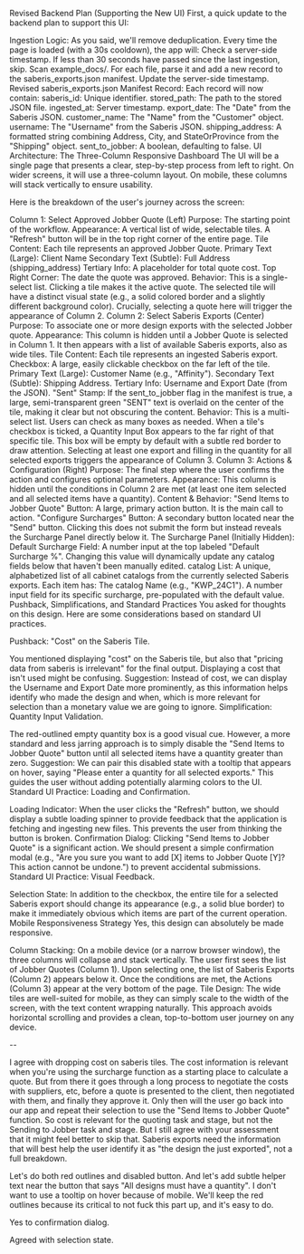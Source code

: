 Revised Backend Plan (Supporting the New UI)
First, a quick update to the backend plan to support this UI:

Ingestion Logic: As you said, we'll remove deduplication. Every time the page is loaded (with a 30s cooldown), the app will:
Check a server-side timestamp. If less than 30 seconds have passed since the last ingestion, skip.
Scan example_docs/.
For each file, parse it and add a new record to the saberis_exports.json manifest.
Update the server-side timestamp.
Revised saberis_exports.json Manifest Record: Each record will now contain:
saberis_id: Unique identifier.
stored_path: The path to the stored JSON file.
ingested_at: Server timestamp.
export_date: The "Date" from the Saberis JSON.
customer_name: The "Name" from the "Customer" object.
username: The "Username" from the Saberis JSON.
shipping_address: A formatted string combining Address, City, and StateOrProvince from the "Shipping" object.
sent_to_jobber: A boolean, defaulting to false.
UI Architecture: The Three-Column Responsive Dashboard
The UI will be a single page that presents a clear, step-by-step process from left to right. On wider screens, it will use a three-column layout. On mobile, these columns will stack vertically to ensure usability.

Here is the breakdown of the user's journey across the screen:

Column 1: Select Approved Jobber Quote (Left)
Purpose: The starting point of the workflow.
Appearance: A vertical list of wide, selectable tiles. A "Refresh" button will be in the top right corner of the entire page.
Tile Content: Each tile represents an approved Jobber Quote.
Primary Text (Large): Client Name
Secondary Text (Subtle): Full Address (shipping_address)
Tertiary Info: A placeholder for total quote cost.
Top Right Corner: The date the quote was approved.
Behavior:
This is a single-select list. Clicking a tile makes it the active quote.
The selected tile will have a distinct visual state (e.g., a solid colored border and a slightly different background color).
Crucially, selecting a quote here will trigger the appearance of Column 2.
Column 2: Select Saberis Exports (Center)
Purpose: To associate one or more design exports with the selected Jobber quote.
Appearance: This column is hidden until a Jobber Quote is selected in Column 1. It then appears with a list of available Saberis exports, also as wide tiles.
Tile Content: Each tile represents an ingested Saberis export.
Checkbox: A large, easily clickable checkbox on the far left of the tile.
Primary Text (Large): Customer Name (e.g., "Affinity").
Secondary Text (Subtle): Shipping Address.
Tertiary Info: Username and Export Date (from the JSON).
"Sent" Stamp: If the sent_to_jobber flag in the manifest is true, a large, semi-transparent green "SENT" text is overlaid on the center of the tile, making it clear but not obscuring the content.
Behavior:
This is a multi-select list. Users can check as many boxes as needed.
When a tile's checkbox is ticked, a Quantity Input Box appears to the far right of that specific tile. This box will be empty by default with a subtle red border to draw attention.
Selecting at least one export and filling in the quantity for all selected exports triggers the appearance of Column 3.
Column 3: Actions & Configuration (Right)
Purpose: The final step where the user confirms the action and configures optional parameters.
Appearance: This column is hidden until the conditions in Column 2 are met (at least one item selected and all selected items have a quantity).
Content & Behavior:
"Send Items to Jobber Quote" Button: A large, primary action button. It is the main call to action.
"Configure Surcharges" Button: A secondary button located near the "Send" button. Clicking this does not submit the form but instead reveals the Surcharge Panel directly below it.
The Surcharge Panel (Initially Hidden):
Default Surcharge Field: A number input at the top labeled "Default Surcharge %". Changing this value will dynamically update any catalog fields below that haven't been manually edited.
catalog List: A unique, alphabetized list of all cabinet catalogs from the currently selected Saberis exports. Each item has:
The catalog Name (e.g., "KWP_24C1").
A number input field for its specific surcharge, pre-populated with the default value.
Pushback, Simplifications, and Standard Practices
You asked for thoughts on this design. Here are some considerations based on standard UI practices.

Pushback: "Cost" on the Saberis Tile.

You mentioned displaying "cost" on the Saberis tile, but also that "pricing data from saberis is irrelevant" for the final output. Displaying a cost that isn't used might be confusing.
Suggestion: Instead of cost, we can display the Username and Export Date more prominently, as this information helps identify who made the design and when, which is more relevant for selection than a monetary value we are going to ignore.
Simplification: Quantity Input Validation.

The red-outlined empty quantity box is a good visual cue. However, a more standard and less jarring approach is to simply disable the "Send Items to Jobber Quote" button until all selected items have a quantity greater than zero.
Suggestion: We can pair this disabled state with a tooltip that appears on hover, saying "Please enter a quantity for all selected exports." This guides the user without adding potentially alarming colors to the UI.
Standard UI Practice: Loading and Confirmation.

Loading Indicator: When the user clicks the "Refresh" button, we should display a subtle loading spinner to provide feedback that the application is fetching and ingesting new files. This prevents the user from thinking the button is broken.
Confirmation Dialog: Clicking "Send Items to Jobber Quote" is a significant action. We should present a simple confirmation modal (e.g., "Are you sure you want to add [X] items to Jobber Quote [Y]? This action cannot be undone.") to prevent accidental submissions.
Standard UI Practice: Visual Feedback.

Selection State: In addition to the checkbox, the entire tile for a selected Saberis export should change its appearance (e.g., a solid blue border) to make it immediately obvious which items are part of the current operation.
Mobile Responsiveness Strategy
Yes, this design can absolutely be made responsive.

Column Stacking: On a mobile device (or a narrow browser window), the three columns will collapse and stack vertically.
The user first sees the list of Jobber Quotes (Column 1).
Upon selecting one, the list of Saberis Exports (Column 2) appears below it.
Once the conditions are met, the Actions (Column 3) appear at the very bottom of the page.
Tile Design: The wide tiles are well-suited for mobile, as they can simply scale to the width of the screen, with the text content wrapping naturally. This approach avoids horizontal scrolling and provides a clean, top-to-bottom user journey on any device.

--


I agree with dropping cost on saberis tiles. The cost information is relevant when you're using the surcharge function as a starting place to calculate a quote. But from there it goes through a long process to negotiate the costs with suppliers, etc, before a quote is presented to the client, then negotiated with them, and finally they approve it. Only then will the user go back into our app and repeat their selection to use the "Send Items to Jobber Quote" function. So cost is relevant for the quoting task and stage, but not the Sending to Jobber task and stage. But I still agree with your assessment that it might feel better to skip that. Saberis exports need the information that will best help the user identify it as "the design the just exported", not a full breakdown.


Let's do both red outlines and disabled button. And let's add subtle helper text near the button that says "All designs must have a quantity". I don't want to use a tooltip on hover because of mobile. We'll keep the red outlines because its critical to not fuck this part up, and it's easy to do.



Yes to confirmation dialog.



Agreed with selection state.